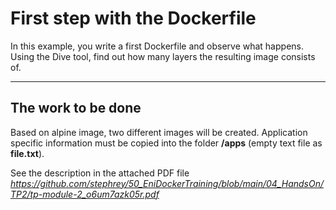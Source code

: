 # First step with the Dockerfile

In this example, you write a first Dockerfile and observe what happens. Using the Dive tool, find out how many layers the resulting image consists of.

---

## The work to be done

Based on alpine image, two different images will be created. Application specific information must be copied into the folder <strong>/apps</strong> (empty text file as <strong>file.txt</strong>).

See the description in the attached PDF file <em>https://github.com/stephrey/50_EniDockerTraining/blob/main/04_HandsOn/TP2/tp-module-2_o6um7azk05r.pdf</em>
